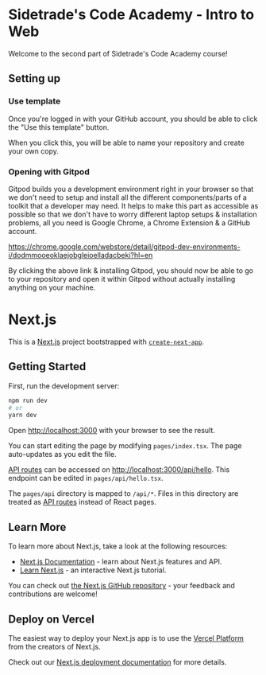 # Sidetrade's Code Academy - Intro to Web

Welcome to the second part of Sidetrade's Code Academy course!

## Setting up

### Use template

Once you're logged in with your GitHub account, you should be able to click the "Use this template" button.

When you click this, you will  be able to name your repository and create your own copy.

### Opening with Gitpod

Gitpod builds you a development environment right in your browser so that we don't need to setup and install all the different components/parts of a toolkit that a developer may need. It helps to make this part as accessible as possible so that we don't have to worry different laptop setups & installation problems, all you need is Google Chrome, a Chrome Extension & a GitHub account.

https://chrome.google.com/webstore/detail/gitpod-dev-environments-i/dodmmooeoklaejobgleioelladacbeki?hl=en

By clicking the above link & installing Gitpod, you should now be able to go to your repository and open it within Gitpod without actually installing anything on your machine.

# Next.js

This is a [Next.js](https://nextjs.org/) project bootstrapped with [`create-next-app`](https://github.com/vercel/next.js/tree/canary/packages/create-next-app).

## Getting Started

First, run the development server:

```bash
npm run dev
# or
yarn dev
```

Open [http://localhost:3000](http://localhost:3000) with your browser to see the result.

You can start editing the page by modifying `pages/index.tsx`. The page auto-updates as you edit the file.

[API routes](https://nextjs.org/docs/api-routes/introduction) can be accessed on [http://localhost:3000/api/hello](http://localhost:3000/api/hello). This endpoint can be edited in `pages/api/hello.tsx`.

The `pages/api` directory is mapped to `/api/*`. Files in this directory are treated as [API routes](https://nextjs.org/docs/api-routes/introduction) instead of React pages.

## Learn More

To learn more about Next.js, take a look at the following resources:

- [Next.js Documentation](https://nextjs.org/docs) - learn about Next.js features and API.
- [Learn Next.js](https://nextjs.org/learn) - an interactive Next.js tutorial.

You can check out [the Next.js GitHub repository](https://github.com/vercel/next.js/) - your feedback and contributions are welcome!

## Deploy on Vercel

The easiest way to deploy your Next.js app is to use the [Vercel Platform](https://vercel.com/new?utm_medium=default-template&filter=next.js&utm_source=create-next-app&utm_campaign=create-next-app-readme) from the creators of Next.js.

Check out our [Next.js deployment documentation](https://nextjs.org/docs/deployment) for more details.
